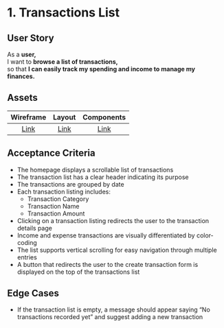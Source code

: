 # 1. Transactions List

## User Story

As a **user,**\
I want to **browse a list of transactions,**\
so that **I can easily track my spending and income to manage my finances.**

## Assets

|        Wireframe        |        Layout        |        Components        |
| :---------------------: | :------------------: | :----------------------: |
| [Link](./wireframe.png) | [Link](./layout.png) | [Link](./components.png) |

## Acceptance Criteria

-   The homepage displays a scrollable list of transactions
-   The transaction list has a clear header indicating its purpose
-   The transactions are grouped by date
-   Each transaction listing includes:
    -   Transaction Category
    -   Transaction Name
    -   Transaction Amount
-   Clicking on a transaction listing redirects the user to the transaction details page
-   Income and expense transactions are visually differentiated by color-coding
-   The list supports vertical scrolling for easy navigation through multiple entries
-   A button that redirects the user to the create transaction form is displayed on the top of the transactions list

## Edge Cases

-   If the transaction list is empty, a message should appear saying “No transactions recorded yet” and suggest adding a new transaction
